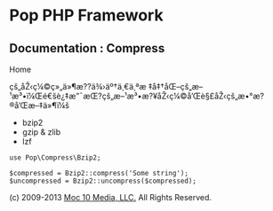 Pop PHP Framework
=================

Documentation : Compress
------------------------

Home

çš„åŽ‹ç¼©ç»„ä»¶æ??ä¾›äº†ä¸€ä¸ªæ
‡å‡†åŒ–çš„æ–¹æ³•ï¼Œé€šè¿‡æ”¯æŒ?çš„æ–¹æ³•æ?¥åŽ‹ç¼©å’Œè§£åŽ‹çš„æ•°æ?®å’Œæ–‡ä»¶ï¼š

-   bzip2
-   gzip & zlib
-   lzf

<!-- -->

    use Pop\Compress\Bzip2;

    $compressed = Bzip2::compress('Some string');
    $uncompressed = Bzip2::uncompress($compressed);

\(c) 2009-2013 [Moc 10 Media, LLC.](http://www.moc10media.com) All
Rights Reserved.
